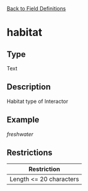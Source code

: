 [Back to Field Definitions](../../field_definition_overview)
# habitat

## Type
Text

## Description


Habitat type of Interactor
## Example
*freshwater*

## Restrictions
| Restriction |
| :---------: |
| Length <= 20 characters |

